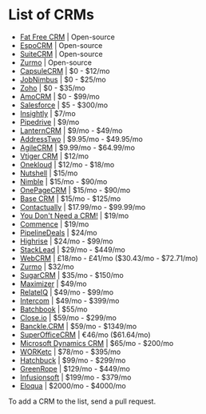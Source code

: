 # List of CRMs

* [Fat Free CRM](http://fatfreecrm.com) | Open-source
* [EspoCRM](http://www.espocrm.com) | Open-source
* [SuiteCRM](http://suitecrm.com) | Open-source
* [Zurmo](http://zurmo.org) | Open-source
* [CapsuleCRM](http://capsulecrm.com) | $0 - $12/mo
* [JobNimbus](http://www.jobnimbus.com) | $0 - $25/mo
* [Zoho](http://zoho.com) | $0 - $35/mo
* [AmoCRM](http://amocrm.com) | $0 - $99/mo
* [Salesforce](http://salesforce.com) | $5 - $300/mo
* [Insightly](http://insightly.com) | $7/mo
* [Pipedrive](http://pipedrive.com) | $9/mo
* [LanternCRM](http://lanterncrm.com) | $9/mo - $49/mo
* [AddressTwo](http://addresstwo.com) | $9.95/mo - $49.95/mo
* [AgileCRM](http://agilecrm.com) | $9.99/mo - $64.99/mo
* [Vtiger CRM](http://vtiger.com) | $12/mo
* [Onekloud](http://onekloud.com) | $12/mo - $18/mo
* [Nutshell](http://nutshell.com) | $15/mo
* [Nimble](http://nimble.com) | $15/mo - $90/mo
* [OnePageCRM](http://onepagecrm.com) | $15/mo - $90/mo
* [Base CRM](http://getbase.com) | $15/mo - $125/mo
* [Contactually](http://contactually.com) | $17.99/mo - $99.99/mo
* [You Don't Need a CRM!](http://youdontneedacrm.com) | $19/mo
* [Commence](http://commence.com) | $19/mo
* [PipelineDeals](http://pipelinedeals.com) | $24/mo
* [Highrise](http://highrisehq.com) | $24/mo - $99/mo
* [StackLead](http://stacklead.com) | $29/mo - $449/mo
* [WebCRM](http://webcrm.com) | £18/mo - £41/mo ($30.43/mo - $72.71/mo)
* [Zurmo](http://zurmo.com) | $32/mo
* [SugarCRM](http://sugarcrm.com) | $35/mo - $150/mo
* [Maximizer](http://maximizer.com) | $49/mo
* [RelateIQ](http://relateiq.com) | $49/mo - $99/mo
* [Intercom](http://intercom.io) | $49/mo - $399/mo
* [Batchbook](http://batchbook.com) | $55/mo
* [Close.io](http://close.io) | $59/mo - $299/mo
* [Banckle.CRM](http://banckle.com) | $59/mo - $1349/mo
* [SuperOfficeCRM](http://superoffice.com) | €46/mo ($61.64/mo)
* [Microsoft Dynamics CRM](http://microsoft.com/en-us/dynamics) | $65/mo - $200/mo
* [WORKetc](http://worketc.com/) | $78/mo - $395/mo
* [Hatchbuck](http://hatchbuck.com) | $99/mo - $299/mo
* [GreenRope](http://greenrope.com) | $129/mo - $449/mo
* [Infusionsoft](http://infusionsoft.com) | $199/mo - $379/mo
* [Eloqua](http://eloqua.com) | $2000/mo - $4000/mo

To add a CRM to the list, send a pull request.
